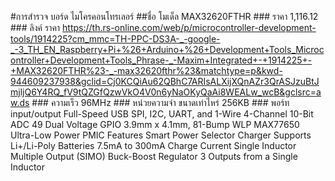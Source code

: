 #การสำรวจ บอร์ด ไมโครคอนโทรเลอร์
##ชื่อ โมเด็ล MAX32620FTHR
    ### ราคา 
1,116.12
    ### ลิงค์ ราคา
https://th.rs-online.com/web/p/microcontroller-development-tools/1914225?cm_mmc=TH-PPC-DS3A-_-google-_-3_TH_EN_Raspberry+Pi+%26+Arduino+%26+Development+Tools_Microcontroller+Development+Tools_Phrase-_-Maxim+Integrated+-+1914225+-+MAX32620FTHR%23-_-max32620fthr%23&matchtype=p&kwd-944609237938&gclid=Cj0KCQiAu62QBhC7ARIsALXijXQnAZr3QrASJzuBtJmjljQ6Y4RQ_fV9tQZGfQzwVkO4V0n6yNaOKyQaAi8WEALw_wcB&gclsrc=aw.ds
    ### ความเร็ว 
96MHz
    ### หน่วยความจำ ขนาดเท่าไหร่ 
256KB
    ### พอร์ท input/output 
Full-Speed USB
SPI, I2C, UART, and 1-Wire
4-Channel 10-Bit ADC
49 Dual Voltage GPIO
3.9mm x 4.1mm, 81-Bump WLP
MAX77650 Ultra-Low Power PMIC Features
Smart Power Selector Charger
Supports Li+/Li-Poly Batteries
7.5mA to 300mA Charge Current
Single Inductor Multiple Output (SIMO) Buck-Boost Regulator
3 Outputs from a Single Inductor
